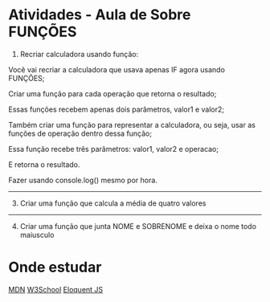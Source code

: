# Atividades - Aula de Sobre FUNÇÕES

1. Recriar calculadora usando função:

Você vai recriar a calculadora que usava apenas IF agora usando FUNÇÕES;
 
Criar uma função para cada operação que retorna o resultado;

Essas funções recebem apenas dois parâmetros, valor1 e valor2;

Também criar uma função para representar a calculadora, ou seja, usar as funções de operação dentro dessa função;

Essa função recebe três parâmetros: valor1, valor2 e operacao;

E retorna o resultado.

Fazer usando console.log() mesmo por hora.

---
3. Criar uma função que calcula a média de quatro valores

---
4. Criar uma função que junta NOME e SOBRENOME e deixa o nome todo maiusculo


# Onde estudar

[MDN](https://developer.mozilla.org/pt-BR/docs/Web/JavaScript/Guide/Functions)
[W3School](https://www.w3schools.com/js/js_functions.asp)
[Eloquent JS](https://eloquentjavascript.net/03_functions.html)
